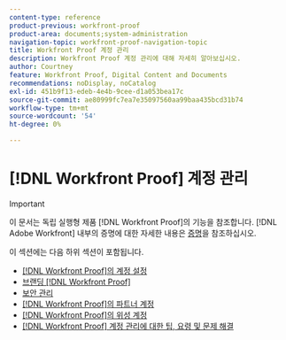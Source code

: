 ```yaml
---
content-type: reference
product-previous: workfront-proof
product-area: documents;system-administration
navigation-topic: workfront-proof-navigation-topic
title: Workfront Proof 계정 관리
description: Workfront Proof 계정 관리에 대해 자세히 알아보십시오.
author: Courtney
feature: Workfront Proof, Digital Content and Documents
recommendations: noDisplay, noCatalog
exl-id: 451b9f13-edeb-4e4b-9cee-d1a053bea17c
source-git-commit: ae80999fc7ea7e35097560aa99baa435bcd31b74
workflow-type: tm+mt
source-wordcount: '54'
ht-degree: 0%

---
```


# [!DNL Workfront Proof] 계정 관리

>[!IMPORTANT]
>
>이 문서는 독립 실행형 제품 [!DNL Workfront Proof]의 기능을 참조합니다. [!DNL Adobe Workfront] 내부의 증명에 대한 자세한 내용은 [증명](../../review-and-approve-work/proofing/proofing.md)을 참조하십시오.

이 섹션에는 다음 하위 섹션이 포함됩니다.

* [ [!DNL Workfront Proof]의 계정 설정](../../workfront-proof/wp-acct-admin/account-settings/account-settings.md)
* [브랜딩 [!DNL Workfront Proof]](../../workfront-proof/wp-acct-admin/branding/branding.md)
* [보안 관리](../../workfront-proof/wp-acct-admin/managing-security/manage-security.md)
* [ [!DNL Workfront Proof]의 파트너 계정](../../workfront-proof/wp-acct-admin/partner-accounts/partner-accounts.md)
* [ [!DNL Workfront Proof]의 위성 계정](../../workfront-proof/wp-acct-admin/satellite-accounts/satellite-accounts.md)
* [ [!DNL Workfront Proof] 계정 관리에 대한 팁, 요령 및 문제 해결](../../workfront-proof/wp-acct-admin/tips-tricks-and-troubleshooting/tips-tricks-and-troubleshooting.md)
